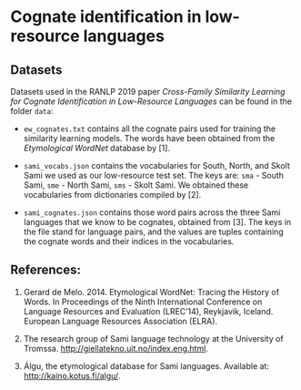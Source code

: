 # Cognate identification in low-resource languages


## Datasets

Datasets used in the RANLP 2019 paper _Cross-Family Similarity Learning for Cognate Identification in Low-Resource Languages_ can be found in the folder `data`:

- `ew_cognates.txt` contains all the cognate pairs used for training the similarity learning models. The words have been obtained from the _Etymological WordNet_ database by [1].

- `sami_vocabs.json` contains the vocabularies for South, North, and Skolt Sami we used as our low-resource test set. The keys are: `sma` - South Sami, `sme` - North Sami, `sms` - Skolt Sami. We obtained these vocabularies from dictionaries compiled by [2].

- `sami_cognates.json` contains those word pairs across the three Sami languages that we know to be cognates, obtained from [3]. The keys in the file stand for language pairs, and the values are tuples containing the cognate words and their indices in the vocabularies.






## References:

1. Gerard de Melo. 2014. Etymological WordNet: Tracing the History of Words. In Proceedings of the Ninth International Conference on Language Resources and Evaluation (LREC’14), Reykjavik, Iceland. European Language Resources Association (ELRA).

2. The research group of Sami language technology at the University of Tromssa. http://giellatekno.uit.no/index.eng.html.

3. Álgu, the etymological database for Sami languages. Available at: http://kaino.kotus.fi/algu/.






